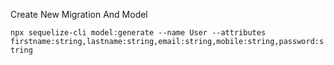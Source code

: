 Create New Migration And Model

`npx sequelize-cli model:generate --name User --attributes firstname:string,lastname:string,email:string,mobile:string,password:string`
